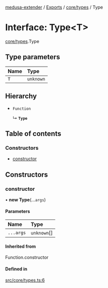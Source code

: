 [medusa-extender](../README.md) / [Exports](../modules.md) / [core/types](../modules/core_types.md) / Type

# Interface: Type<T\>

[core/types](../modules/core_types.md).Type

## Type parameters

| Name | Type |
| :------ | :------ |
| `T` | `unknown` |

## Hierarchy

- `Function`

  ↳ **`Type`**

## Table of contents

### Constructors

- [constructor](core_types.Type.md#constructor)

## Constructors

### constructor

• **new Type**(...`args`)

#### Parameters

| Name | Type |
| :------ | :------ |
| `...args` | `unknown`[] |

#### Inherited from

Function.constructor

#### Defined in

[src/core/types.ts:6](https://github.com/adrien2p/medusa-extender/blob/e82d041/src/core/types.ts#L6)
